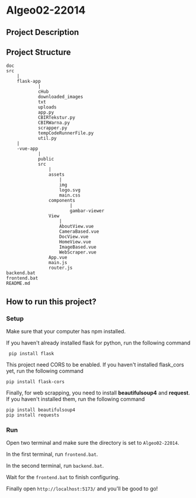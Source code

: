 # Algeo02-22014

## Project Description

## Project Structure
```
doc
src
    |
    flask-app
            |
            cHub
            downloaded_images
            txt
            uploads
            app.py
            CBIRTekstur.py
            CBIRWarna.py
            scrapper.py
            tempCodeRunnerFile.py
            util.py
    |
    -vue-app
            |
            public
            src
                |
                assets
                    |
                    img
                    logo.svg
                    main.css
                components
                        |
                        gambar-viewer
                View
                    |
                    AboutView.vue
                    CameraBased.vue
                    DocView.vue
                    HomeView.vue
                    ImageBased.vue
                    WebScraper.vue
                App.vue
                main.js
                router.js
backend.bat
frontend.bat
README.md
```

## How to run this project?
### Setup
Make sure that your computer has npm installed.

If you haven't already installed flask for python, run the following command
```
 pip install flask
 ```

This project need CORS to be enabled. If you haven't installed flask_cors yet, run the following command
```
pip install flask-cors
```

Finally, for web scrapping, you need to install **beautifulsoup4** and **request**. If you haven't installed them, run the following command
```
pip install beautifulsoup4
pip install requests
```

### Run
Open two terminal and make sure the directory is set to ``Algeo02-22014``.

In the first terminal, run ``frontend.bat``.

In the second terminal, run ``backend.bat``.

Wait for the ``frontend.bat`` to finish configuring.

Finally open ```http://localhost:5173/``` and you'll be good to go!


